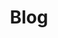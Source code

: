 ---
# GLOBAL 
layout: blog
page_type: blog
title: Blog

#SEO
seo_title:  SEO Blog
seo_description: |-
  MEAT Blog

#MENU 
top_line:
  menu_title: Blog
  cta_title: Sprawdź wszsytkie wpisy

#SETTINGS
show_contact_in_footer: true

#BLOG layout 
header:
  title: <strong>Blog</strong> - dzielimy się wiedzą dotyczącą biznesowych rozwiązań technicznych
  intro: |-
    Poznaj najnowsze trendy i technologie, które wykorzystujemy, aby Twój biznes nieustannie się rozwijał. Sprawdź ekspercki punkt widzenia.
---